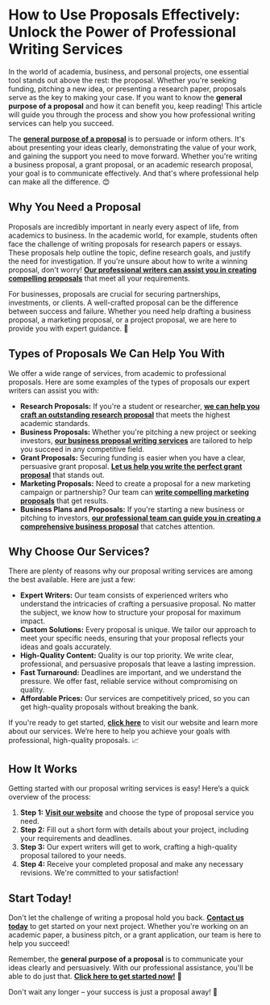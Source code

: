 # How to Use Proposals Effectively: Unlock the Power of Professional Writing Services

In the world of academia, business, and personal projects, one essential tool stands out above the rest: the proposal. Whether you're seeking funding, pitching a new idea, or presenting a research paper, proposals serve as the key to making your case. If you want to know the **general purpose of a proposal** and how it can benefit you, keep reading! This article will guide you through the process and show you how professional writing services can help you succeed.

The [**general purpose of a proposal**](https://tinyurl.com/topessay?keyword=the+general+purpose+of+a+proposal+is+to) is to persuade or inform others. It's about presenting your ideas clearly, demonstrating the value of your work, and gaining the support you need to move forward. Whether you're writing a business proposal, a grant proposal, or an academic research proposal, your goal is to communicate effectively. And that's where professional help can make all the difference. 😊

## Why You Need a Proposal

Proposals are incredibly important in nearly every aspect of life, from academics to business. In the academic world, for example, students often face the challenge of writing proposals for research papers or essays. These proposals help outline the topic, define research goals, and justify the need for investigation. If you're unsure about how to write a winning proposal, don't worry! [**Our professional writers can assist you in creating compelling proposals**](https://tinyurl.com/topessay?keyword=the+general+purpose+of+a+proposal+is+to) that meet all your requirements.

For businesses, proposals are crucial for securing partnerships, investments, or clients. A well-crafted proposal can be the difference between success and failure. Whether you need help drafting a business proposal, a marketing proposal, or a project proposal, we are here to provide you with expert guidance. 💼

## Types of Proposals We Can Help You With

We offer a wide range of services, from academic to professional proposals. Here are some examples of the types of proposals our expert writers can assist you with:

- **Research Proposals:** If you're a student or researcher, [**we can help you craft an outstanding research proposal**](https://tinyurl.com/topessay?keyword=the+general+purpose+of+a+proposal+is+to) that meets the highest academic standards.
- **Business Proposals:** Whether you're pitching a new project or seeking investors, [**our business proposal writing services**](https://tinyurl.com/topessay?keyword=the+general+purpose+of+a+proposal+is+to) are tailored to help you succeed in any competitive field.
- **Grant Proposals:** Securing funding is easier when you have a clear, persuasive grant proposal. [**Let us help you write the perfect grant proposal**](https://tinyurl.com/topessay?keyword=the+general+purpose+of+a+proposal+is+to) that stands out.
- **Marketing Proposals:** Need to create a proposal for a new marketing campaign or partnership? Our team can [**write compelling marketing proposals**](https://tinyurl.com/topessay?keyword=the+general+purpose+of+a+proposal+is+to) that get results.
- **Business Plans and Proposals:** If you're starting a new business or pitching to investors, [**our professional team can guide you in creating a comprehensive business proposal**](https://tinyurl.com/topessay?keyword=the+general+purpose+of+a+proposal+is+to) that catches attention.

## Why Choose Our Services?

There are plenty of reasons why our proposal writing services are among the best available. Here are just a few:

- **Expert Writers:** Our team consists of experienced writers who understand the intricacies of crafting a persuasive proposal. No matter the subject, we know how to structure your proposal for maximum impact.
- **Custom Solutions:** Every proposal is unique. We tailor our approach to meet your specific needs, ensuring that your proposal reflects your ideas and goals accurately.
- **High-Quality Content:** Quality is our top priority. We write clear, professional, and persuasive proposals that leave a lasting impression.
- **Fast Turnaround:** Deadlines are important, and we understand the pressure. We offer fast, reliable service without compromising on quality.
- **Affordable Prices:** Our services are competitively priced, so you can get high-quality proposals without breaking the bank.

If you're ready to get started, [**click here**](https://tinyurl.com/topessay?keyword=the+general+purpose+of+a+proposal+is+to) to visit our website and learn more about our services. We’re here to help you achieve your goals with professional, high-quality proposals. 📈

## How It Works

Getting started with our proposal writing services is easy! Here’s a quick overview of the process:

1. **Step 1:** [**Visit our website**](https://tinyurl.com/topessay?keyword=the+general+purpose+of+a+proposal+is+to) and choose the type of proposal service you need.
2. **Step 2:** Fill out a short form with details about your project, including your requirements and deadlines.
3. **Step 3:** Our expert writers will get to work, crafting a high-quality proposal tailored to your needs.
4. **Step 4:** Receive your completed proposal and make any necessary revisions. We're committed to your satisfaction!

## Start Today!

Don't let the challenge of writing a proposal hold you back. [**Contact us today**](https://tinyurl.com/topessay?keyword=the+general+purpose+of+a+proposal+is+to) to get started on your next project. Whether you're working on an academic paper, a business pitch, or a grant application, our team is here to help you succeed!

Remember, the **general purpose of a proposal** is to communicate your ideas clearly and persuasively. With our professional assistance, you'll be able to do just that. [**Click here to get started now!**](https://tinyurl.com/topessay?keyword=the+general+purpose+of+a+proposal+is+to) 🎯

Don't wait any longer – your success is just a proposal away! 🚀
